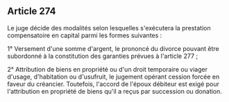 Article 274
----
Le juge décide des modalités selon lesquelles s'exécutera la prestation
compensatoire en capital parmi les formes suivantes :

1° Versement d'une somme d'argent, le prononcé du divorce pouvant être
subordonné à la constitution des garanties prévues à l'article 277 ;

2° Attribution de biens en propriété ou d'un droit temporaire ou viager d'usage,
d'habitation ou d'usufruit, le jugement opérant cession forcée en faveur du
créancier. Toutefois, l'accord de l'époux débiteur est exigé pour l'attribution
en propriété de biens qu'il a reçus par succession ou donation.
